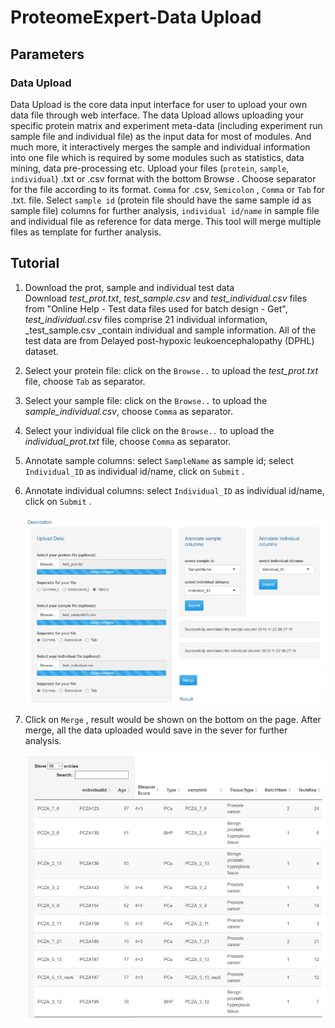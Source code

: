 # ProteomeExpert-Data Upload

## Parameters

### Data Upload
Data Upload is the core data input interface for user to upload your own data file through web interface. The data Upload allows uploading your specific protein matrix and experiment meta-data (including experiment run sample file and individual file) as the input data for most of modules. And much more, it interactively merges the sample and individual information into one file which is required by some modules such as statistics, data mining, data pre-processing etc.
Upload your files (`protein`, `sample`, `individual`) .txt or .csv format with the bottom Browse . Choose separator for the file according to its format. `Comma` for .csv, `Semicolon`  ,   `Comma`  or   `Tab`   for .txt. file. Select `sample id` (protein file should have the same sample id as sample file) columns for further analysis,  `individual id/name` in sample file and individual file as reference for data merge. This tool will merge multiple files  as template for further analysis.

## Tutorial

1. Download the prot, sample and individual test data<br/>Download _test_prot.txt_, _test_sample.csv_ and _test_individual.csv_ files from "Online Help - Test data files used for batch design - Get", _test_individual.csv_ files comprise 21 individual information, _test_sample.csv _contain individual and sample information. All of the test data are from Delayed post-hypoxic leukoencephalopathy (DPHL) dataset.<br/>
2. Select your protein file: click on the  `Browse..` to upload the _test_prot.txt_ file, choose `Tab` as separator.
3. Select your sample file: click on the  `Browse..` to upload the _sample_individual.csv_, choose `Comma` as separator.
4. Select your individual file click on the  `Browse..` to upload the _individual_prot.txt_ file, choose `Comma` as separator.
5. Annotate sample columns: select `SampleName` as sample id; select `Individual_ID` as individual id/name, click on `Submit` .
6. Annotate individual columns: select `Individual_ID` as individual id/name, click on `Submit` .

	![image.png](dataconsole-1.png)

7. Click on `Merge` , result would be shown on the bottom on the page. After merge, all the data uploaded would save in the sever for further analysis.

	![image.png](dataconsole-2.png)

